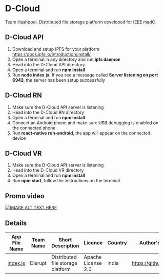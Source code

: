 # D-Cloud
Team Hashpool. Distributed file storage platform developed for IEEE madC.

## D-Cloud API
1. Download and setup IPFS for your platform: https://docs.ipfs.io/introduction/install/
2. Open a terminal in any directory and run **ipfs daemon**
3. Head into the D-Cloud API directory
4. Open a terminal and run **npm install**
5. Run **node index.js**. If you see a message called **Server listening on port 6942**, the server has been setup successfully

## D-Cloud RN
1. Make sure the D-Cloud API server is listening
2. Head into the D-Cloud RN directory
3. Open a terminal and run **npm install**
4. Connect an Android phone and make sure USB debugging is enabled on the connected phone
5. Run **react-native run-android**, the app will appear on the connected device

## D-Cloud VR
1. Make sure the D-Cloud API server is listening
2. Head into the D-Cloud VR directory
3. Open a terminal and run **npm install**
4. Run **npm start**, follow the instructions on the terminal

## Promo video
[![IMAGE ALT TEXT HERE](https://img.youtube.com/vi/SfsEL7qdRCU/0.jpg)](https://www.youtube.com/watch?v=SfsEL7qdRCU)

## Details
| App File Name | Team Name | Short Description | Licence | Country | Author's Github Profile |
| ------------- | --------- | ----------------- | ------- | ------- | ----------------------- |
| [index.js](https://github.com/abhishekwl/D_Cloud/blob/master/D.Cloud-API/index.js) | Disrupt | Distributed file storage platform | Apache License 2.0 | India | https://github.com/abhishekwl |
